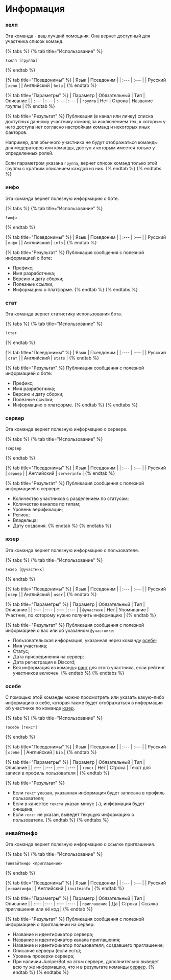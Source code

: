 # Информация

### хелп

Эта команда - ваш лучший помощник. Она вернет доступный для участника список команд.

{% tabs %}
{% tab title="Использование" %}
```text
!хелп [группа]
```
{% endtab %}

{% tab title="Псевдонимы" %}
| Язык | Псевдоним |
| :--- | :--- |
| Русский | `хелп` |
| Английский | `help` |
{% endtab %}

{% tab title="Параметры" %}
| Параметр | Обязательный | Тип | Описание |
| :--- | :--- | :--- | :--- |
| `группа` | Нет | Строка | Название группы |
{% endtab %}

{% tab title="Результат" %}
Публикация \(в канал или личку\) списка доступных данному участнику команд за исключением тех, к которым у него доступа нет согласно настройкам команд и некоторых иных факторов.

Например, для обычного участника не будут отображаться команды для модераторов или команды, доступ к которым имеется только у определенных ролей.

Если параметром указана `группа`, вернет список команд только этой группы с кратким описанием каждой из них.
{% endtab %}
{% endtabs %}

### инфо

Эта команда вернет полезную информацию о боте.

{% tabs %}
{% tab title="Использование" %}
```text
!инфо
```
{% endtab %}

{% tab title="Псевдонимы" %}
| Язык | Псевдоним |
| :--- | :--- |
| Русский | `инфо` |
| Английский | `info` |
{% endtab %}

{% tab title="Результат" %}
Публикация сообщения с полезной информацией о боте:

* Префикс;
* Имя разработчика;
* Версию и дату сборки;
* Полезные ссылки;
* Информацию о платформе.
{% endtab %}
{% endtabs %}

### стат <a id="&#x441;&#x442;&#x430;&#x442;"></a>

Эта команда вернет статистику использования бота.

{% tabs %}
{% tab title="Использование" %}
```text
!стат
```
{% endtab %}

{% tab title="Псевдонимы" %}
| Язык | Псевдоним |
| :--- | :--- |
| Русский | `стат` |
| Английский | `stats` |
{% endtab %}

{% tab title="Результат" %}
Публикация сообщения с полезной информацией о боте:

* Префикс;
* Имя разработчика;
* Версию и дату сборки;
* Полезные ссылки;
* Информацию о платформе.
{% endtab %}
{% endtabs %}

### сервер <a id="&#x441;&#x442;&#x430;&#x442;"></a>

Эта команда вернет полезную информацию о сервере.

{% tabs %}
{% tab title="Использование" %}
```text
!сервер
```
{% endtab %}

{% tab title="Псевдонимы" %}
| Язык | Псевдоним |
| :--- | :--- |
| Русский | `сервер` |
| Английский | `serverinfo` |
{% endtab %}

{% tab title="Результат" %}
Публикация сообщения с полезной информацией о сервере:

* Количество участников с разделением по статусам;
* Количество каналов по типам;
* Уровень верификации;
* Регион;
* Владельца;
* Дату создания.
{% endtab %}
{% endtabs %}

### юзер

Эта команда вернет полезную информацию о пользователе.

{% tabs %}
{% tab title="Использование" %}
```text
!юзер [@участник]
```
{% endtab %}

{% tab title="Псевдонимы" %}
| Язык | Псевдоним |
| :--- | :--- |
| Русский | `юзер` |
| Английский | `user` |
{% endtab %}

{% tab title="Параметры" %}
| Параметр | Обязательный | Тип | Описание |
| :--- | :--- | :--- | :--- |
| `@участник` | Нет | Упоминание | Участник, по которому нужно получить информацию |
{% endtab %}

{% tab title="Результат" %}
Публикация сообщения с полезной информацией о вас или об указанном `@участнике`:

* Пользовательская информация, указанная через команду [осебе](information.md#osebe);
* Имя участника;
* Статус;
* Дата присоединения на сервер;
* Дата регистрация в Discord;
* Вся информация из команды [ранг](ranking.md#rang) для этого участника, если рейтинг участников включен.
{% endtab %}
{% endtabs %}

### осебе

С помощью этой команды можно просмотреть или указать какую-либо информацию о себе, которая также будет отображаться в информации об участнике по команде [юзер](information.md#yuzer).

{% tabs %}
{% tab title="Использование" %}
```text
!осебе [текст]
```
{% endtab %}

{% tab title="Псевдонимы" %}
| Язык | Псевдоним |
| :--- | :--- |
| Русский | `осебе` |
| Английский | `bio` |
{% endtab %}

{% tab title="Параметры" %}
| Параметр | Обязательный | Тип | Описание |
| :--- | :--- | :--- | :--- |
| `текст` | Нет | Строка | Текст для записи в профиль пользователя |
{% endtab %}

{% tab title="Результат" %}
* Если `текст` указан, указанная информация будет записана в профиль пользователя;
* Если в качестве `текста` указан минус \(`-`\), информация будет очищена;
* Если `текст` не указан, выведет текущую информацию о пользователе.
{% endtab %}
{% endtabs %}

### инвайтинфо

Эта команда вернет полезную информацию о ссылке приглашения.

{% tabs %}
{% tab title="Использование" %}
```text
!инвайтинфо <приглашение>
```
{% endtab %}

{% tab title="Псевдонимы" %}
| Язык | Псевдоним |
| :--- | :--- |
| Русский | `инвайтинфо` |
| Английский | `inviteinfo` |
{% endtab %}

{% tab title="Параметры" %}
| Параметр | Обязательный | Тип | Описание |
| :--- | :--- | :--- | :--- |
| `приглашение` | Да | Строка | Ссылка приглашения или её код |
{% endtab %}

{% tab title="Результат" %}
Публикация сообщения с полезной информацией о приглашении на сервер:

* Название и идентификатор сервера;
* Название и идентификатор канала приглашения;
* Название и идентификатор пользователя, создавшего приглашение;
* Описание сервера \(если есть\);
* Уровень проверки сервера;
* При наличии JuniperBot на этом сервере, дополнительно выведет всю ту же информацию, что и в результате команды [сервер](information.md#стат-1).
{% endtab %}
{% endtabs %}

